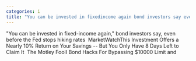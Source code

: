 ```yaml
---
categories: i
title: "You can be invested in fixedincome again bond investors say even before the Fed stops hiking rates  MarketWatch"
---
```

"You can be invested in fixed-income again," bond investors say, even before the Fed stops hiking rates&nbsp;&nbsp;MarketWatchThis Investment Offers a Nearly 10% Return on Your Savings -- But You Only Have 8 Days Left to Claim It&nbsp;&nbsp;The Motley FoolI Bond Hacks For Bypassing $10000 Limit and 